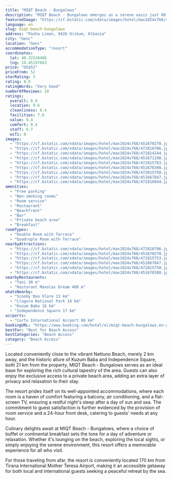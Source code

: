 ```yaml
---
title: "MIQT Beach - Bungalows"
description: "MIQT Beach - Bungalows emerges as a serene oasis just 60 meters from the pristine shores of Orikum Beach, offering a unique blend of comfort and natural beauty."
featuredImage: "https://cf.bstatic.com/xdata/images/hotel/max1024x768/451670270.jpg?k=ab690646204b2165506a28507ac7f23a1e5f2b176f7e5bc7d8cf1f68ab7b72be&o=&hp=1"
language: en
slug: miqt-beach-bungalows
address: "Pasha Liman, 9426 Orikum, Albania"
city: "Genc"
location: "Genc"
accommodationType: "resort"
coordinates:
  lat: 40.32538408
  lng: 19.45197043
price: "US$52"
priceFrom: 52
starRating: 3
rating: 8.9
ratingWords: "Very Good"
numberOfReviews: 18
ratings:
  overall: 8.9
  location: 9.6
  cleanliness: 8.4
  facilities: 7.6
  value: 9.4
  comfort: 8.4
  staff: 9.7
  wifi: 0
images:
  - "https://cf.bstatic.com/xdata/images/hotel/max1024x768/451670270.jpg?k=ab690646204b2165506a28507ac7f23a1e5f2b176f7e5bc7d8cf1f68ab7b72be&o=&hp=1"
  - "https://cf.bstatic.com/xdata/images/hotel/max1024x768/472816706.jpg?k=402eca3b2c0da5489b1be5f0b5fb955f05553b34da806f0c9dbb372d836deb42&o=&hp=1"
  - "https://cf.bstatic.com/xdata/images/hotel/max1024x768/472814244.jpg?k=890bb179ebbd79d0e8f7dd62f353d815e48776538e67308e5b510cfe2ba2429c&o=&hp=1"
  - "https://cf.bstatic.com/xdata/images/hotel/max1024x768/451671198.jpg?k=1807fa65771ef39fe677b36ddfafaf84ca0023f4e467d7d893350307f821652d&o=&hp=1"
  - "https://cf.bstatic.com/xdata/images/hotel/max1024x768/472815783.jpg?k=54ce426237a1fce7df3f7e7939f0cd4e24701fb6761cc0c6185f45521902e41a&o=&hp=1"
  - "https://cf.bstatic.com/xdata/images/hotel/max1024x768/451670308.jpg?k=e9f23de2ca5c3148d2e10d9b4a6e8b9baec0c3103705c45dfdb7e53c32cc7025&o=&hp=1"
  - "https://cf.bstatic.com/xdata/images/hotel/max1024x768/472815750.jpg?k=bfa24db54e555555e3b4600821677db6c6d844c2f7520a982106416bb07e3b54&o=&hp=1"
  - "https://cf.bstatic.com/xdata/images/hotel/max1024x768/451667847.jpg?k=8bb5372abac08c28685b25f4a386dd4136439816a2674038d838fa53412bdbf0&o=&hp=1"
  - "https://cf.bstatic.com/xdata/images/hotel/max1024x768/472818944.jpg?k=b2d30b663209938b7cf65fffb2cfb8e637380cac3dba435c4996fd66ff66c4ff&o=&hp=1"
amenities:
  - "Free parking"
  - "Non-smoking rooms"
  - "Room service"
  - "Restaurant"
  - "Beachfront"
  - "Bar"
  - "Private beach area"
  - "Breakfast"
roomTypes:
  - "Double Room with Terrace"
  - "Quadruple Room with Terrace"
nearbyAttractions:
  - "https://cf.bstatic.com/xdata/images/hotel/max1024x768/472816706.jpg?k=402eca3b2c0da5489b1be5f0b5fb955f05553b34da806f0c9dbb372d836deb42&o=&hp=1"
  - "https://cf.bstatic.com/xdata/images/hotel/max1024x768/451670270.jpg?k=ab690646204b2165506a28507ac7f23a1e5f2b176f7e5bc7d8cf1f68ab7b72be&o=&hp=1"
  - "https://cf.bstatic.com/xdata/images/hotel/max1024x768/472815753.jpg?k=cbd9b2fabe50d57c3151fe55fc39d351eadc2ae40dc480c8ad660b47714b0847&o=&hp=1"
  - "https://cf.bstatic.com/xdata/images/hotel/max1024x768/451667847.jpg?k=8bb5372abac08c28685b25f4a386dd4136439816a2674038d838fa53412bdbf0&o=&hp=1"
  - "https://cf.bstatic.com/xdata/images/hotel/max1024x768/472815750.jpg?k=bfa24db54e555555e3b4600821677db6c6d844c2f7520a982106416bb07e3b54&o=&hp=1"
  - "https://cf.bstatic.com/xdata/images/hotel/max1024x768/451670308.jpg?k=e9f23de2ca5c3148d2e10d9b4a6e8b9baec0c3103705c45dfdb7e53c32cc7025&o=&hp=1"
nearbyRestaurants:
  - "Tani 30 m"
  - "Restorant Maxolas Dream 400 m"
whatsNearby:
  - "Scooby Doo Vlore 13 km"
  - "Llogora National Park 14 km"
  - "Kuzum Baba 16 km"
  - "Independence Square 17 km"
airports:
  - "Corfu International Airport 88 km"
bookingURL: "https://www.booking.com/hotel/al/miqt-beach-bungalows.en-gb.html?aid=8035640"
bestFor: "Best for Beach Access"
bestCategories: "Beach Access"
category: "Beach Access"
---
```


Located conveniently close to the vibrant Nettuno Beach, merely 2 km away, and the historic allure of Kuzum Baba and Independence Square, both 21 km from the property, MIQT Beach - Bungalows serves as an ideal base for exploring the rich cultural tapestry of the area. Guests can also enjoy the exclusive access to a private beach area, adding an extra layer of privacy and relaxation to their stay.

The resort prides itself on its well-appointed accommodations, where each room is a haven of comfort featuring a balcony, air conditioning, and a flat-screen TV, ensuring a restful night's sleep after a day of sun and sea. The commitment to guest satisfaction is further evidenced by the provision of room service and a 24-hour front desk, catering to guests' needs at any hour.

Culinary delights await at MIQT Beach - Bungalows, where a choice of buffet or continental breakfast sets the tone for a day of adventure or relaxation. Whether it's lounging on the beach, exploring the local sights, or simply enjoying the serene environment, this resort offers a memorable experience for all who visit.

For those traveling from afar, the resort is conveniently located 170 km from Tirana International Mother Teresa Airport, making it an accessible getaway for both local and international guests seeking a peaceful retreat by the sea.